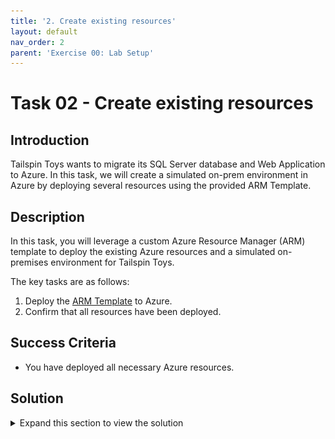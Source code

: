 ```yaml
---
title: '2. Create existing resources'
layout: default
nav_order: 2
parent: 'Exercise 00: Lab Setup'
---
```


# Task 02 - Create existing resources

## Introduction

Tailspin Toys wants to migrate its SQL Server database and Web Application to Azure. In this task, we will create a simulated on-prem environment in Azure by deploying several resources using the provided ARM Template.

## Description

In this task, you will leverage a custom Azure Resource Manager (ARM) template to deploy the existing Azure resources and a simulated on-premises environment for Tailspin Toys.

The key tasks are as follows:

1. Deploy the [ARM Template](https://github.com/microsoft/TechExcel-Securely-migrate-Windows-Server-and-SQL-Server-workloads-to-Azure/tree/main/Hands-on%20lab/resources/deployment) to Azure.
2. Confirm that all resources have been deployed.


## Success Criteria

* You have deployed all necessary Azure resources.

## Solution

<details markdown="block">
<summary>Expand this section to view the solution</summary>

1. Open a browser using "InPrivate" or "Incognito" mode, and navigate to the ARM template: [ARM Template on GitHub](https://github.com/microsoft/TechExcel-Securely-migrate-Windows-Server-and-SQL-Server-workloads-to-Azure/tree/main/Hands-on%20lab/resources/deployment).

2. Select **Deploy to Azure**. This will open a new browser tab to the Azure Portal for custom deployments.

    ![GitHub page with Deploy to Azure button highlighted](../../Hands-on%20lab/images/before-hol-deploy-to-azure.png "Deploy to Azure")

3. If prompted, sign in with an account that is an owner of the Azure Subscription.

4. Fill in the required ARM template parameters.
    - Create a new **Resource group**.
    - Set **Region** to `North Central US`.
    - Specify a **Resource Name Base** (specify a base value that includes your initials to keep unique to prevent naming conflicts, for example, `tailspincp`).
    - Set `Azure Ad User Id` to the Azure AD `id` of the user that was previously copied from the Azure CLI.
    - Set the `Azure Ad User Login` to the Azure AD `userPrincipalName` that was previously copied from the Azure CLI.
    - Select **Review + create**.

    ![Azure Portal Create a new deployment standard window with entries to add all options needed to deploy the ARM template.](images/CustomDeployment-laststep.png "Fill in the required ARM template parameters")

5. Agree to the Terms and conditions and select **Create**.

    The deployment is now underway. On average, this process can take anywhere between 2 to 4 hours to complete. It is important that you monitor the deployment progress to ensure there are no problems. You can monitor progress by selecting the notification bell in the upper right corner and selecting **Deployment in progress...**

>**Note**: While automation can make things simpler and repeatable, sometimes it can fail. If at any time during the ARM template deployment there is a failure, review the failure, delete the Resource Group, and try the ARM template again, adjusting for errors.

Once the ARM template is deployed, the status will change to complete. At this point, things are ready for you to go through the Hands-on lab.

You should follow all steps provided *before* performing the Hands-on lab.

</details>
